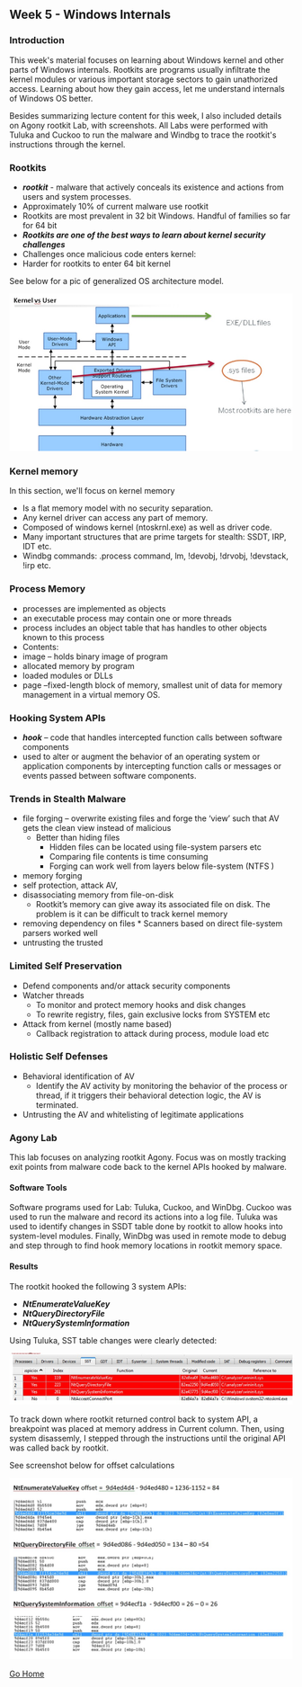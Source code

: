 ## Week 5 - Windows Internals              
### Introduction
This week's material focuses on learning about Windows kernel and other parts of Windows internals. 
Rootkits are programs usually infiltrate the kernel modules or various important storage sectors
to gain unathorized access. Learning about how they gain access, let me understand internals of Windows OS
better. 

Besides summarizing lecture content for this week, I also included details on Agony rootkit Lab, with screenshots.
All Labs were performed with Tuluka and Cuckoo to run the malware and Windbg to trace the rootkit's instructions
through the kernel.

### Rootkits
*	***rootkit***  -  malware that actively conceals its existence and actions from users and system processes.
*	Approximately 10% of current malware use rootkit
*	Rootkits are most prevalent in 32 bit Windows. Handful of families so far for 64 bit
*	***Rootkits are one of the best ways to learn about kernel security challenges***
*	Challenges once malicious code enters kernel:
*	Harder for rootkits to enter 64 bit kernel

See below for a pic of generalized OS architecture model.

![alt text](../images/w5_system_arch.jpg "OS arch. model")

### Kernel memory
In this section, we'll focus on kernel memory
*	Is a flat memory model with no security separation. 
*	Any kernel driver can access any part of memory. 
*	Composed of windows kernel (ntoskrnl.exe) as well as driver code. 
*	Many important structures that are prime targets for stealth: SSDT, IRP, IDT etc. 
*	Windbg commands:  .process command, lm, !devobj, !drvobj, !devstack, !irp etc. 

### Process Memory
*	processes are implemented as objects
*	an executable process may contain one or more threads
*	process includes an object table that has handles to other objects known to this process
*	Contents: 
*	image – holds binary image of program
*	allocated memory by program
*	loaded modules or DLLs
*	page –fixed-length block of memory, smallest unit of data for memory management in a virtual memory OS.

### Hooking System APIs
*	***hook*** – code that handles intercepted function calls between software components
*	used to alter or augment the behavior of an operating system or application components 
by intercepting function calls or messages or events passed between software components. 

### Trends in Stealth Malware 
*	file forging – overwrite existing files and forge the ‘view’ such that AV gets the clean view instead of malicious
    *  Better than hiding files
        *	Hidden files can be located using file-system parsers etc
        *	Comparing file contents is time consuming
        *	Forging can work well from layers below file-system (NTFS )
*	memory forging
*	self protection, attack AV, 
*	disassociating memory from file-on-disk
    *	Rootkit’s memory can give away its associated file on disk. The problem is it can be difficult to track kernel memory
*	 removing dependency on files
    *	Scanners based on direct file-system parsers worked well
*	 untrusting the trusted

### Limited Self Preservation 
*	Defend components and/or attack security components
*	Watcher threads
    *	To monitor and protect memory hooks and disk changes
    *	To rewrite registry, files, gain exclusive locks from SYSTEM etc
*	Attack from kernel (mostly name based)
    *	Callback registration to attack during process, module load etc

### Holistic Self Defenses
*	Behavioral identification of AV
    *	Identify the AV activity by monitoring the behavior of the process or thread, if it triggers their behavioral detection logic, the AV is terminated.
*	Untrusting the AV and whitelisting of legitimate applications

### Agony Lab
This lab focuses on analyzing rootkit Agony. Focus was on mostly
tracking exit points from malware code back to the kernel APIs hooked by malware.
#### Software Tools
Software programs used for Lab: Tuluka, Cuckoo, and WinDbg. Cuckoo was used to run the malware
and record its actions into a log file. Tuluka was used to identify changes in SSDT table done by
rootkit to allow hooks into system-level modules. Finally, WinDbg was used in remote mode to debug
and step through to find hook memory locations in rootkit memory space.

#### Results
The rootkit hooked the following 3 system APIs:
* ***NtEnumerateValueKey***
* ***NtQueryDirectoryFile***
* ***NtQuerySystemInformation***

Using Tuluka, SST table changes were clearly detected:

![alt text](../images/w5_lab_hooks.jpg "Tuluka Agony screenshot")

To track down where rootkit returned control back to system API,
a breakpoint was placed at memory address in Current column. Then,
using system disassemly, I stepped through the instructions until
the original API was called back by rootkit. 

See screenshot below for offset calculations

![alt text](../images/w5_lab_offsets.jpg "Agony offsets")


[Go Home](../index.md) 
